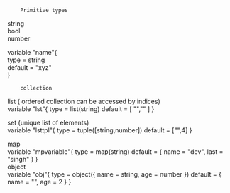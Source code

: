         Primitive types
string      
bool    
number      

variable "name"{        
    type = string     
    default = "xyz"           
}       

        collection

list  ( ordered collection can be accessed by indices)            
variable "lst"{
    type = list(string)
    default = [ "","" ]
}


set  (unique list of elements)          
variable "lsttpl"{
    type = tuple([string,number])
    default =  ["",4]
}       


map                 
variable "mpvariable"{
    type = map(string)
    default = {
        name = "dev",
        last = "singh"
    }
}           
object                   
variable "obj"{
    type = object({
        name = string,
        age  = number
    })
    default = {
        name = "",
        age = 2
    }
}


